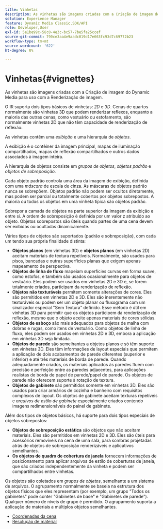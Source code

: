 ```yaml
---
title: Vinhetas
description: As vinhetas são imagens criadas com a Criação de imagem do Dynamic Media para uso com a Renderização de imagem.
solution: Experience Manager
feature: Dynamic Media Classic,SDK/API
role: Developer,User
exl-id: 5e1be99c-58c0-4e3c-bc57-7be5fa25ccef
source-git-commit: 790ce3aa4e9aadc019d17e663fc93d7c69772b23
workflow-type: tm+mt
source-wordcount: '622'
ht-degree: 0%

---
```


# Vinhetas{#vignettes}

As vinhetas são imagens criadas com a Criação de imagem do Dynamic Media para uso com a Renderização de imagem.

O IR suporta dois tipos básicos de vinhetas: *2D* e *3D*. Cenas de quartos normalmente são vinhetas 3D que podem renderizar reflexos, enquanto a maioria das outras cenas, como vestuário ou estofamento, são normalmente vinhetas 2D que não têm capacidade de renderização de reflexão.

As vinhetas contêm uma *exibição* e uma hierarquia de *objetos*.

A exibição é o contêiner da imagem principal, mapas de iluminação compartilhados, mapas de reflexão compartilhados e outros dados associados à imagem inteira.

A hierarquia de objetos consiste em *grupos de objetos*, *objetos padrão* e *objetos de sobreposição*.

Cada objeto padrão controla uma área da imagem de exibição, definida com uma *máscara* de escala de cinza. As máscaras de objetos padrão nunca se sobrepõem. Objetos padrão não podem ser ocultos diretamente, mas podem ser parcial ou totalmente cobertos por objetos sobrepostos. A maioria ou todos os objetos em uma vinheta típica são objetos padrão.

Sobrepor a camada de objetos na parte superior da imagem da exibição e entre si. A ordem de sobreposição é definida por um valor z atribuído ao objeto. Objetos sobrepostos são úteis quando partes de uma cena devem ser exibidas ou ocultadas dinamicamente.

Vários tipos de objetos são suportados (padrão e sobreposição), com cada um tendo sua própria finalidade distinta:

* **Objetos planos** (em vinhetas 3D) e **objetos planos** (em vinhetas 2D) aceitam materiais de textura repetíveis. Normalmente, são usados para pisos, bancadas e outras superfícies planas que exigem apenas mapeamento de perspectiva.
* **Objetos de linha de fluxo** mapeiam superfícies curvas em forma suave, como estofos, e também são usados ocasionalmente para objetos de vestuário. Eles podem ser usados em vinhetas 2D e 3D e, se forem totalmente criados, participam da renderização de reflexão.
* **Objetos não texturáveis** permitem somente alterações de cores. Eles são permitidos em vinhetas 2D e 3D. Eles são inerentemente não texturáveis ou podem ser um objeto planar ou fluxograma com um sinalizador especial &quot;Sem Textura&quot; definido. Esse método é útil em vinhetas 3D para permitir que os objetos participem da renderização de reflexão, mesmo que o objeto aceite apenas materiais de cores sólidas.
* **Objetos de esboço** são mais adequados para objetos de malha com dobras e rugas, como itens de vestuário. Como objetos de linha de fluxo, eles podem ser usados em vinhetas 2D e 3D, embora a aplicação em vinhetas 3D seja limitada.
* **Objetos de parede** são semelhantes a objetos planos e só têm suporte em vinhetas 3D. Eles têm informações de layout especiais que permitem a aplicação de dois acabamentos de parede diferentes (superior e inferior) e até três materiais de borda de parede. Quando adequadamente criados, os materiais aplicados às paredes fluem com precisão e perfeição entre as paredes adjacentes, para aplicações realistas de borda de papel de parede/papel de parede. Os objetos de parede não oferecem suporte à rotação de textura.
* **Objetos de gabinete** são permitidos somente em vinhetas 3D. Eles são usados para criar armários de cozinha e banheiro com requisitos complexos de layout. Os objetos de gabinete aceitam texturas repetíveis e *arquivos de estilo de gabinete* especialmente criados contendo imagens redimensionáveis do painel de gabinete.

Além dos tipos de objetos básicos, há suporte para dois tipos especiais de objetos sobrepostos:

* **Objetos de sobreposição estática** são objetos que não aceitam materiais. Eles são permitidos em vinhetas 2D e 3D. Eles são úteis para acessórios removíveis na cena de uma sala, para sombras projetadas atrás de objetos de sobreposição renderizáveis e aplicativos semelhantes.
* **Os objetos de quadro de cobertura de janela** fornecem informações de posicionamento para aplicar arquivos de estilo de coberturas de janela, que são criados independentemente da vinheta e podem ser compartilhados entre vinhetas.

Os objetos são coletados em *grupos de objetos*, semelhante a um sistema de arquivos. O agrupamento normalmente se baseia na estrutura dos objetos físicos que eles representam (por exemplo, um grupo &quot;Todos os gabinetes&quot; pode conter &quot;Gabinetes de base&quot; e &quot;Gabinetes de parede&quot;). Qualquer número de níveis de grupo é permitido. O agrupamento suporta a aplicação de materiais a múltiplos objetos semelhantes.

* [Coordenadas da cena](c-ir-scene-coordinates.md)
* [Resolução de material](c-ir-material-resolution.md)
